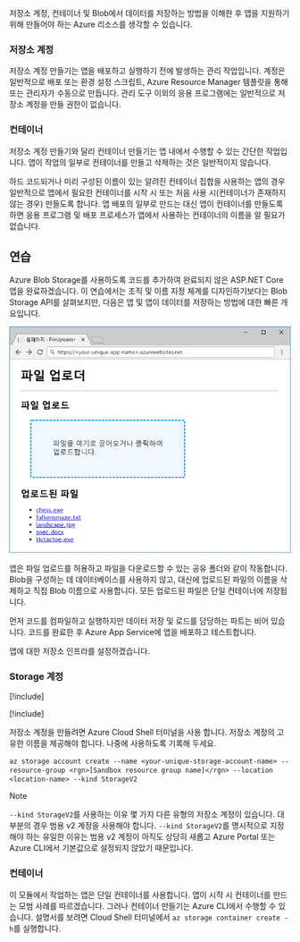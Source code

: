 저장소 계정, 컨테이너 및 Blob에서 데이터를 저장하는 방법을 이해한 후 앱을 지원하기 위해 만들어야 하는 Azure 리소스를 생각할 수 있습니다.

### <a name="storage-accounts"></a>저장소 계정

저장소 계정 만들기는 앱을 배포하고 실행하기 전에 발생하는 관리 작업입니다. 계정은 일반적으로 배포 또는 환경 설정 스크립트, Azure Resource Manager 템플릿을 통해 또는 관리자가 수동으로 만듭니다. 관리 도구 이외의 응용 프로그램에는 일반적으로 저장소 계정을 만들 권한이 없습니다.

### <a name="containers"></a>컨테이너

저장소 계정 만들기와 달리 컨테이너 만들기는 앱 내에서 수행할 수 있는 간단한 작업입니다. 앱이 작업의 일부로 컨테이너를 만들고 삭제하는 것은 일반적이지 않습니다.

하드 코드되거나 미리 구성된 이름이 있는 알려진 컨테이너 집합을 사용하는 앱의 경우 일반적으로 앱에서 필요한 컨테이너를 시작 시 또는 처음 사용 시(컨테이너가 존재하지 않는 경우) 만들도록 합니다. 앱 배포의 일부로 만드는 대신 앱이 컨테이너를 만들도록 하면 응용 프로그램 및 배포 프로세스가 앱에서 사용하는 컨테이너의 이름을 알 필요가 없습니다.

## <a name="exercise"></a>연습

Azure Blob Storage를 사용하도록 코드를 추가하여 완료되지 않은 ASP.NET Core 앱을 완료하겠습니다. 이 연습에서는 조직 및 이름 지정 체계를 디자인하기보다는 Blob Storage API를 살펴보지만, 다음은 앱 및 앱이 데이터를 저장하는 방법에 대한 빠른 개요입니다.

![FileUploader 웹앱 스크린샷](../media/4-fileuploader-with-files.PNG)

앱은 파일 업로드를 허용하고 파일을 다운로드할 수 있는 공유 폴더와 같이 작동합니다. Blob을 구성하는 데 데이터베이스를 사용하지 않고, 대신에 업로드된 파일의 이름을 삭제하고 직접 Blob 이름으로 사용합니다. 모든 업로드된 파일은 단일 컨테이너에 저장됩니다.

먼저 코드를 컴파일하고 실행하지만 데이터 저장 및 로드를 담당하는 파트는 비어 있습니다. 코드를 완료한 후 Azure App Service에 앱을 배포하고 테스트합니다.

앱에 대한 저장소 인프라를 설정하겠습니다.

### <a name="storage-account"></a>Storage 계정

[!include[](../../../includes/azure-sandbox-activate.md)]

[!include[](../../../includes/azure-sandbox-regions-first-mention-note.md)]

저장소 계정을 만들려면 Azure Cloud Shell 터미널을 사용 합니다. 저장소 계정의 고유한 이름을 제공해야 합니다. 나중에 사용하도록 기록해 두세요.

```console
az storage account create --name <your-unique-storage-account-name> --resource-group <rgn>[Sandbox resource group name]</rgn> --location <location-name> --kind StorageV2
```

> [!NOTE]
> `--kind StorageV2`를 사용하는 이유 몇 가지 다른 유형의 저장소 계정이 있습니다. 대부분의 경우 범용 v2 계정을 사용해야 합니다. `--kind StorageV2`를 명시적으로 지정해야 하는 유일한 이유는 범용 v2 계정이 아직도 상당히 새롭고 Azure Portal 또는 Azure CLI에서 기본값으로 설정되지 않았기 때문입니다.

### <a name="container"></a>컨테이너

이 모듈에서 작업하는 앱은 단일 컨테이너를 사용합니다. 앱이 시작 시 컨테이너를 만드는 모범 사례를 따르겠습니다. 그러나 컨테이너 만들기는 Azure CLI에서 수행할 수 있습니다. 설명서를 보려면 Cloud Shell 터미널에서 `az storage container create -h`를 실행합니다.